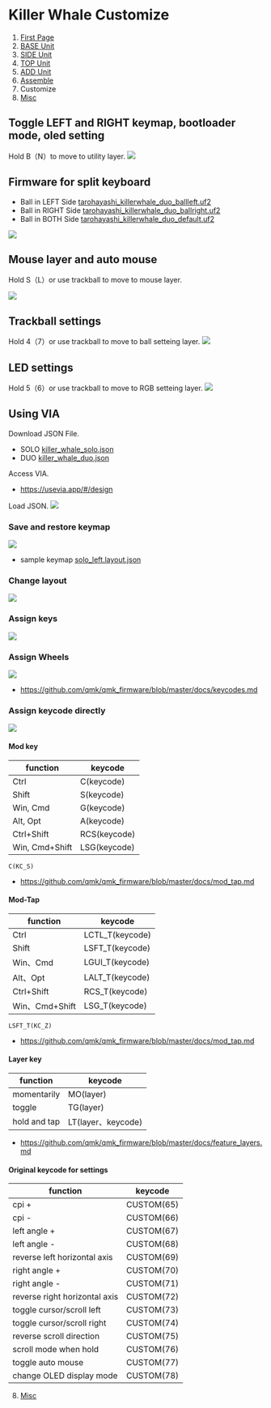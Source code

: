 # Killer Whale Customize
1. [First Page](../README_EN.md)
2. [BASE Unit](../leftside/2_BASE.md)
3. [SIDE Unit](../leftside/3_SIDE_TRACKBALL.md)
4. [TOP Unit](../leftside/4_TOP.md)
5. [ADD Unit](../leftside/5_ADD.md)
6. [Assemble](../leftside/6_ASSEMBLE.md)
7. Customize
8. [Misc](../leftside/8_MISC.md)

## Toggle LEFT and RIGHT keymap, bootloader mode, oled setting
Hold B（N）to move to utility layer.
![](../img/custom/lr_e.jpg)  

## Firmware for split keyboard


- Ball in LEFT Side [tarohayashi_killerwhale_duo_ballleft.uf2
](https://github.com/Taro-Hayashi/KillerWhale/releases/download/0.21.7/tarohayashi_killerwhale_duo_ballleft.uf2)
- Ball in RIGHT Side [tarohayashi_killerwhale_duo_ballright.uf2
](https://github.com/Taro-Hayashi/KillerWhale/releases/download/0.21.7/tarohayashi_killerwhale_duo_ballright.uf2)
- Ball in BOTH Side [tarohayashi_killerwhale_duo_default.uf2
](https://github.com/Taro-Hayashi/KillerWhale/releases/download/0.21.7/tarohayashi_killerwhale_duo_default.uf2)

![](../img/custom/IMG_5884.jpg)  

## Mouse layer and auto mouse
Hold S（L）or use trackball to move to mouse layer.

![](../img/custom/click_e.jpg)  

## Trackball settings
Hold 4（7）or use trackball to move to ball setteing layer.
![](../img/custom/mouse_e.jpg)  


## LED settings
Hold 5（6）or use trackball to move to RGB setteing layer.
![](../img/custom/rgb_e.jpg)  

## Using VIA
Download JSON File.
- SOLO [killer_whale_solo.json
](https://github.com/Taro-Hayashi/KillerWhale/releases/download/0.21.7/killer_whale_solo.json)
- DUO [killer_whale_duo.json
](https://github.com/Taro-Hayashi/KillerWhale/releases/download/0.21.7/killer_whale_duo.json)


Access VIA.
- https://usevia.app/#/design
  
Load JSON.
![](../img/custom/via1.png)  


### Save and restore keymap
![](../img/custom/load.png)  
- sample keymap [solo_left.layout.json](https://github.com/Taro-Hayashi/KillerWhale/releases/download/0.21.7/solo_left.layout.json)


### Change layout
![](../img/custom/layout.png)  


### Assign keys
![](../img/custom/key.png)  
### Assign Wheels
![](../img/custom/re.png)  
-  https://github.com/qmk/qmk_firmware/blob/master/docs/keycodes.md

### Assign keycode directly
![](../img/custom/any.png)  
#### Mod key
|function|keycode|
|-|-|
|Ctrl|C(keycode)|
|Shift|S(keycode)|
|Win, Cmd|G(keycode)|
|Alt, Opt|A(keycode)|
|Ctrl+Shift|RCS(keycode)|
|Win, Cmd+Shift|LSG(keycode)|

~~~
C(KC_S)
~~~
- https://github.com/qmk/qmk_firmware/blob/master/docs/mod_tap.md

#### Mod-Tap

|function|keycode|
|-|-|
|Ctrl|LCTL_T(keycode)|
|Shift|LSFT_T(keycode)|
|Win、Cmd|LGUI_T(keycode)|
|Alt、Opt|LALT_T(keycode)|
|Ctrl+Shift|RCS_T(keycode)|
|Win、Cmd+Shift|LSG_T(keycode)|

~~~
LSFT_T(KC_Z)
~~~

- https://github.com/qmk/qmk_firmware/blob/master/docs/mod_tap.md

#### Layer key
|function|keycode|
|-|-|
|momentarily|MO(layer)|
|toggle|TG(layer)|
|hold and tap|LT(layer、keycode)|

- https://github.com/qmk/qmk_firmware/blob/master/docs/feature_layers.md

#### Original keycode for settings
|function|keycode|
|-|-|
|cpi +|CUSTOM(65)|
|cpi -|CUSTOM(66)|
|left angle +|CUSTOM(67)|
|left angle -|CUSTOM(68)|
|reverse left horizontal axis|CUSTOM(69)|
|right angle +|CUSTOM(70)|
|right angle -|CUSTOM(71)|
|reverse right horizontal axis|CUSTOM(72)|
|toggle cursor/scroll left|CUSTOM(73)|
|toggle cursor/scroll right|CUSTOM(74)|
|reverse scroll direction|CUSTOM(75)|
|scroll mode when hold|CUSTOM(76)|
|toggle auto mouse|CUSTOM(77)|
|change OLED display mode|CUSTOM(78)|
  
  
8. [Misc](../leftside/8_MISC.md)
